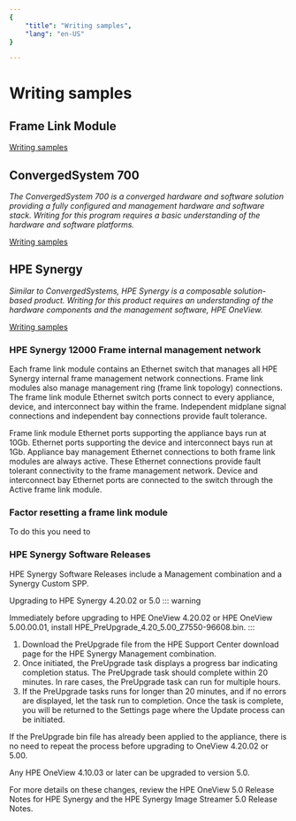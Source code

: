 ```yaml
---
{
    "title": "Writing samples",
    "lang": "en-US"
}

---
```


# Writing samples



## Frame Link Module

[Writing samples](writingsamples1.html)

## ConvergedSystem 700

*The ConvergedSystem 700 is a converged hardware and software solution providing a fully configured and management hardware and software stack. Writing for this program requires a basic understanding of the hardware and software platforms.*

[Writing samples](writingsamples1.html)

## HPE Synergy

*Similar to ConvergedSystems, HPE Synergy is a composable solution-based product. Writing for this product requires an understanding of the hardware components and the management software, HPE OneView.*

[Writing samples](writingsamples1.html)


### HPE Synergy 12000 Frame internal management network

Each frame link module contains an Ethernet switch that manages all HPE Synergy internal frame management network connections. Frame link modules also manage management ring (frame link topology) connections. The frame link module Ethernet switch ports connect to every appliance, device, and interconnect bay within the frame. Independent midplane signal connections and independent bay connections provide fault tolerance.

Frame link module Ethernet ports supporting the appliance bays run at 10Gb. Ethernet ports supporting the device and interconnect bays run at 1Gb. Appliance bay management Ethernet connections to both frame link modules are always active. These Ethernet connections provide fault tolerant connectivity to the frame management network. Device and interconnect bay Ethernet ports are connected to the switch through the Active frame link module.

### Factor resetting a frame link module

To do this you need to

### HPE Synergy Software Releases

HPE Synergy Software Releases include a Management combination and a Synergy Custom SPP.


Upgrading to HPE Synergy 4.20.02 or 5.0
::: warning 

Immediately before upgrading to HPE OneView 4.20.02 or HPE OneView 5.00.00.01, install HPE_PreUpgrade_4.20_5.00_Z7550-96608.bin.
:::
1. Download the PreUpgrade file from the HPE Support Center download page for the HPE Synergy Management combination.
2. Once initiated, the PreUpgrade task displays a progress bar indicating completion status. 
The PreUpgrade task should complete within 20 minutes. In rare cases, the PreUpgrade task can run for multiple hours. 
3. If the PreUpgrade tasks runs for longer than 20 minutes, and if no errors are displayed, let the task run to completion. 
Once the task is complete, you will be returned to the Settings page where the Update process can be initiated.

If the PreUpgrade bin file has already been applied to the appliance, there is no need to repeat the process before upgrading to OneView 4.20.02 or 5.00.

Any HPE OneView 4.10.03 or later can be upgraded to version 5.0.

For more details on these changes, review the HPE OneView 5.0 Release Notes for HPE Synergy and the HPE Synergy Image Streamer 5.0 Release Notes.